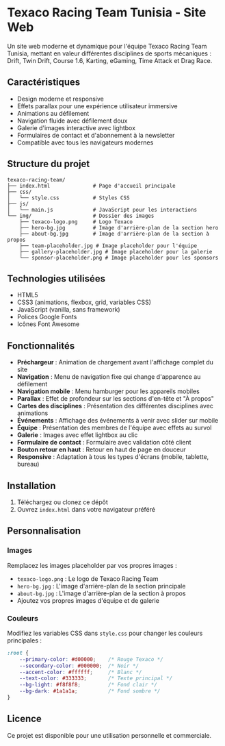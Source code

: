 # Texaco Racing Team Tunisia - Site Web

Un site web moderne et dynamique pour l'équipe Texaco Racing Team Tunisia, mettant en valeur différentes disciplines de sports mécaniques : Drift, Twin Drift, Course 1.6, Karting, eGaming, Time Attack et Drag Race.

## Caractéristiques

- Design moderne et responsive
- Effets parallax pour une expérience utilisateur immersive
- Animations au défilement
- Navigation fluide avec défilement doux
- Galerie d'images interactive avec lightbox
- Formulaires de contact et d'abonnement à la newsletter
- Compatible avec tous les navigateurs modernes

## Structure du projet

```
texaco-racing-team/
├── index.html              # Page d'accueil principale
├── css/
│   └── style.css           # Styles CSS
├── js/
│   └── main.js             # JavaScript pour les interactions
└── img/                    # Dossier des images
    ├── texaco-logo.png     # Logo Texaco
    ├── hero-bg.jpg         # Image d'arrière-plan de la section hero
    ├── about-bg.jpg        # Image d'arrière-plan de la section à propos
    ├── team-placeholder.jpg # Image placeholder pour l'équipe
    ├── gallery-placeholder.jpg # Image placeholder pour la galerie
    └── sponsor-placeholder.png # Image placeholder pour les sponsors
```

## Technologies utilisées

- HTML5
- CSS3 (animations, flexbox, grid, variables CSS)
- JavaScript (vanilla, sans framework)
- Polices Google Fonts
- Icônes Font Awesome

## Fonctionnalités

- **Préchargeur** : Animation de chargement avant l'affichage complet du site
- **Navigation** : Menu de navigation fixe qui change d'apparence au défilement
- **Navigation mobile** : Menu hamburger pour les appareils mobiles
- **Parallax** : Effet de profondeur sur les sections d'en-tête et "À propos"
- **Cartes des disciplines** : Présentation des différentes disciplines avec animations
- **Événements** : Affichage des événements à venir avec slider sur mobile
- **Équipe** : Présentation des membres de l'équipe avec effets au survol
- **Galerie** : Images avec effet lightbox au clic
- **Formulaire de contact** : Formulaire avec validation côté client
- **Bouton retour en haut** : Retour en haut de page en douceur
- **Responsive** : Adaptation à tous les types d'écrans (mobile, tablette, bureau)

## Installation

1. Téléchargez ou clonez ce dépôt
2. Ouvrez `index.html` dans votre navigateur préféré

## Personnalisation

### Images
Remplacez les images placeholder par vos propres images :
- `texaco-logo.png` : Le logo de Texaco Racing Team
- `hero-bg.jpg` : L'image d'arrière-plan de la section principale
- `about-bg.jpg` : L'image d'arrière-plan de la section à propos
- Ajoutez vos propres images d'équipe et de galerie

### Couleurs
Modifiez les variables CSS dans `style.css` pour changer les couleurs principales :
```css
:root {
    --primary-color: #d00000;    /* Rouge Texaco */
    --secondary-color: #000000;  /* Noir */
    --accent-color: #ffffff;     /* Blanc */
    --text-color: #333333;       /* Texte principal */
    --bg-light: #f8f8f8;         /* Fond clair */
    --bg-dark: #1a1a1a;          /* Fond sombre */
}
```

## Licence

Ce projet est disponible pour une utilisation personnelle et commerciale. 